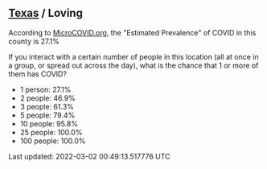 
## [Texas](/united-states/texas) / Loving

According to [MicroCOVID.org](http://microcovid.org),
the "Estimated Prevalence" of COVID in this county is 27.1%

If you interact with a certain number of people in this location
(all at once in a group, or spread out across the day), what is the chance that
1 or more of them has COVID?

- 1 person: 27.1%
- 2 people: 46.9%
- 3 people: 61.3%
- 5 people: 79.4%
- 10 people: 95.8%
- 25 people: 100.0%
- 100 people: 100.0%

Last updated: 2022-03-02 00:49:13.517776 UTC
